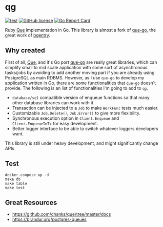 # qg

[![test](https://github.com/achiku/qg/actions/workflows/test.yml/badge.svg)](https://github.com/achiku/qg/actions/workflows/test.yml)
[![GitHub license](https://img.shields.io/badge/license-MIT-blue.svg)](https://raw.githubusercontent.com/achiku/qg/master/LICENSE)
[![Go Report Card](https://goreportcard.com/badge/github.com/achiku/qg)](https://goreportcard.com/report/github.com/achiku/qg)

Ruby [Que](https://github.com/chanks/que) implementation in Go. This library is almost a fork of [que-go](https://github.com/bgentry/que-go), the great work of [bgentry](https://github.com/bgentry).


## Why created

First of all, [Que](https://github.com/chanks/que), and it's Go port [que-go](https://github.com/bgentry/que-go) are really great libraries, which can simplify small to mid scale application with some sort of asynchronous tasks/jobs by avoiding to add another moving part if you are already using PostgreSQL as main RDBMS. However, as I use `que-go` to develop my application written in Go, there are some functionalities that `que-go` doesn't provide. The following is an list of functionalities I'm going to add to `qg`.

- `database/sql` compatible version of enqueue functions so that many other database libraries can work with it.
- Transaction can be injected to a `Job` to make `WorkFunc` tests much easier.
- Customizable `Job.Delete()`, `Job.Error()` to give more flexibility.
- Synchronous execution option in `Client.Enqueue` and `Client.EnqueueInTx` for easy development.
- Better logger interface to be able to switch whatever loggers developers want.

This library is still under heavy development, and might significantly change APIs.

## Test

```
docker-compose up -d
make db
make table
make test
```

## Great Resources

- https://github.com/chanks/que/tree/master/docs
- https://brandur.org/postgres-queues
